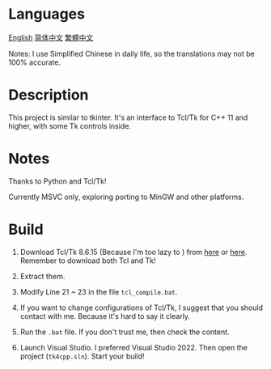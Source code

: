 # Languages

[English](README.md) [简体中文](README.SC.md) [繁體中文](README.TC.md)

Notes: I use Simplified Chinese in daily life, so the translations may not be 100% accurate.

# Description

This project is similar to tkinter. It's an interface to Tcl/Tk for C++ 11 and higher, with some Tk controls inside.

# Notes

Thanks to Python and Tcl/Tk!

Currently MSVC only, exploring porting to MinGW and other platforms.

# Build

1. Download Tcl/Tk 8.6.15 (Because I'm too lazy to ) from [here](www.tcl.tk) or [here](www.tcl-lang.org). Remember to download both Tcl and Tk!

2. Extract them.

3. Modify Line 21 ~ 23 in the file `tcl_compile.bat`.

4. If you want to change configurations of Tcl/Tk, I suggest that you should contact with me. Because it's hard to say it clearly.

5. Run the `.bat` file. If you don't trust me, then check the content.

6. Launch Visual Studio. I preferred Visual Studio 2022. Then open the project (`tk4cpp.sln`). Start your build!
